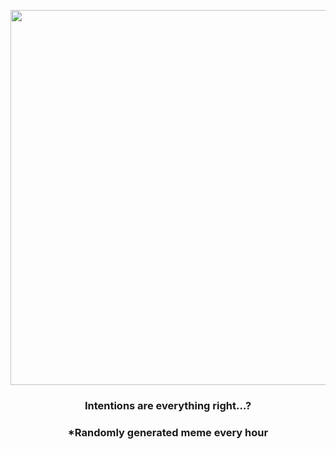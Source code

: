 <p align="center">
        <img src="https://i.redd.it/c32vxvxo5tg91.jpg" width="600" height="600">
        </p>
        <h3 align="center">Intentions are everything right…?</h3>
        <h3 align="center">*Randomly generated meme every hour</h3>
    